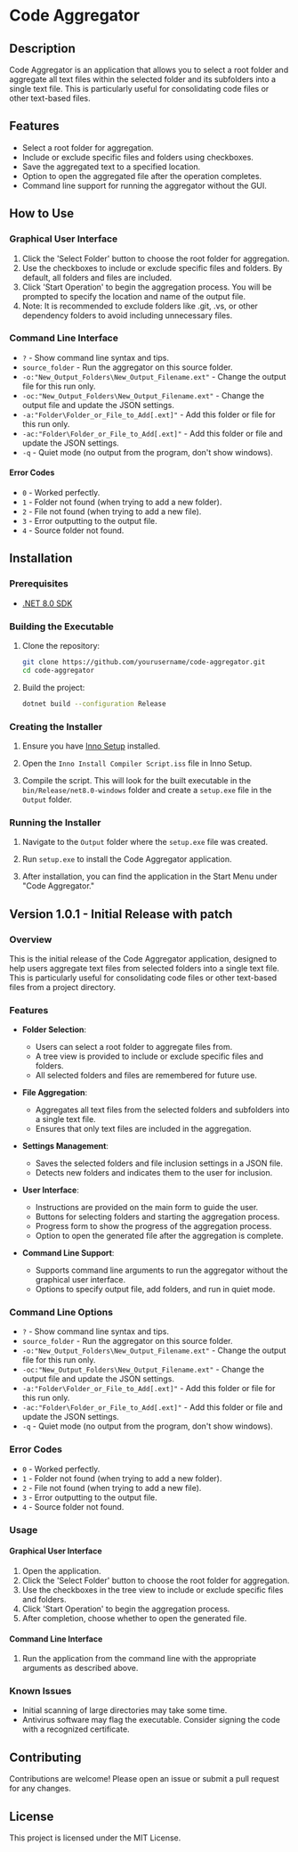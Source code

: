 # Code Aggregator

## Description

Code Aggregator is an application that allows you to select a root folder and aggregate all text files within the selected folder and its subfolders into a single text file. This is particularly useful for consolidating code files or other text-based files.

## Features

- Select a root folder for aggregation.
- Include or exclude specific files and folders using checkboxes.
- Save the aggregated text to a specified location.
- Option to open the aggregated file after the operation completes.
- Command line support for running the aggregator without the GUI.

## How to Use

### Graphical User Interface

1. Click the 'Select Folder' button to choose the root folder for aggregation.
2. Use the checkboxes to include or exclude specific files and folders. By default, all folders and files are included.
3. Click 'Start Operation' to begin the aggregation process. You will be prompted to specify the location and name of the output file.
4. Note: It is recommended to exclude folders like .git, .vs, or other dependency folders to avoid including unnecessary files.

### Command Line Interface

- `?` - Show command line syntax and tips.
- `source_folder` - Run the aggregator on this source folder.
- `-o:"New_Output_Folders\New_Output_Filename.ext"` - Change the output file for this run only.
- `-oc:"New_Output_Folders\New_Output_Filename.ext"` - Change the output file and update the JSON settings.
- `-a:"Folder\Folder_or_File_to_Add[.ext]"` - Add this folder or file for this run only.
- `-ac:"Folder\Folder_or_File_to_Add[.ext]"` - Add this folder or file and update the JSON settings.
- `-q` - Quiet mode (no output from the program, don't show windows).

#### Error Codes

- `0` - Worked perfectly.
- `1` - Folder not found (when trying to add a new folder).
- `2` - File not found (when trying to add a new file).
- `3` - Error outputting to the output file.
- `4` - Source folder not found.

## Installation

### Prerequisites

- [.NET 8.0 SDK](https://dotnet.microsoft.com/download/dotnet/8.0)

### Building the Executable

1. Clone the repository:

    ```sh
    git clone https://github.com/yourusername/code-aggregator.git
    cd code-aggregator
    ```

2. Build the project:

    ```sh
    dotnet build --configuration Release
    ```

### Creating the Installer

1. Ensure you have [Inno Setup](https://jrsoftware.org/isinfo.php) installed.

2. Open the `Inno Install Compiler Script.iss` file in Inno Setup.

3. Compile the script. This will look for the built executable in the `bin/Release/net8.0-windows` folder and create a `setup.exe` file in the `Output` folder.

### Running the Installer

1. Navigate to the `Output` folder where the `setup.exe` file was created.

2. Run `setup.exe` to install the Code Aggregator application.

3. After installation, you can find the application in the Start Menu under "Code Aggregator."

## Version 1.0.1 - Initial Release with patch

### Overview

This is the initial release of the Code Aggregator application, designed to help users aggregate text files from selected folders into a single text file. This is particularly useful for consolidating code files or other text-based files from a project directory.

### Features

- **Folder Selection**: 
  - Users can select a root folder to aggregate files from.
  - A tree view is provided to include or exclude specific files and folders.
  - All selected folders and files are remembered for future use.
  
- **File Aggregation**:
  - Aggregates all text files from the selected folders and subfolders into a single text file.
  - Ensures that only text files are included in the aggregation.
  
- **Settings Management**:
  - Saves the selected folders and file inclusion settings in a JSON file.
  - Detects new folders and indicates them to the user for inclusion.
  
- **User Interface**:
  - Instructions are provided on the main form to guide the user.
  - Buttons for selecting folders and starting the aggregation process.
  - Progress form to show the progress of the aggregation process.
  - Option to open the generated file after the aggregation is complete.

- **Command Line Support**:
  - Supports command line arguments to run the aggregator without the graphical user interface.
  - Options to specify output file, add folders, and run in quiet mode.

### Command Line Options

- `?` - Show command line syntax and tips.
- `source_folder` - Run the aggregator on this source folder.
- `-o:"New_Output_Folders\New_Output_Filename.ext"` - Change the output file for this run only.
- `-oc:"New_Output_Folders\New_Output_Filename.ext"` - Change the output file and update the JSON settings.
- `-a:"Folder\Folder_or_File_to_Add[.ext]"` - Add this folder or file for this run only.
- `-ac:"Folder\Folder_or_File_to_Add[.ext]"` - Add this folder or file and update the JSON settings.
- `-q` - Quiet mode (no output from the program, don't show windows).

### Error Codes

- `0` - Worked perfectly.
- `1` - Folder not found (when trying to add a new folder).
- `2` - File not found (when trying to add a new file).
- `3` - Error outputting to the output file.
- `4` - Source folder not found.

### Usage

#### Graphical User Interface

1. Open the application.
2. Click the 'Select Folder' button to choose the root folder for aggregation.
3. Use the checkboxes in the tree view to include or exclude specific files and folders.
4. Click 'Start Operation' to begin the aggregation process.
5. After completion, choose whether to open the generated file.

#### Command Line Interface

1. Run the application from the command line with the appropriate arguments as described above.

### Known Issues

- Initial scanning of large directories may take some time.
- Antivirus software may flag the executable. Consider signing the code with a recognized certificate.

## Contributing

Contributions are welcome! Please open an issue or submit a pull request for any changes.

## License

This project is licensed under the MIT License.
